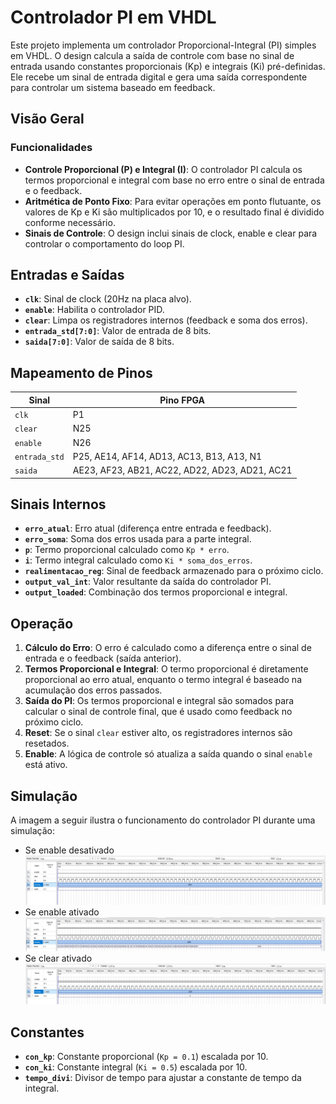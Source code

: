 # Controlador PI em VHDL

Este projeto implementa um controlador Proporcional-Integral (PI) simples em VHDL. O design calcula a saída de controle com base no sinal de entrada usando constantes proporcionais (Kp) e integrais (Ki) pré-definidas. Ele recebe um sinal de entrada digital e gera uma saída correspondente para controlar um sistema baseado em feedback.

## Visão Geral

### Funcionalidades
- **Controle Proporcional (P) e Integral (I)**: O controlador PI calcula os termos proporcional e integral com base no erro entre o sinal de entrada e o feedback.
- **Aritmética de Ponto Fixo**: Para evitar operações em ponto flutuante, os valores de Kp e Ki são multiplicados por 10, e o resultado final é dividido conforme necessário.
- **Sinais de Controle**: O design inclui sinais de clock, enable e clear para controlar o comportamento do loop PI.

## Entradas e Saídas

- **`clk`**: Sinal de clock (20Hz na placa alvo).
- **`enable`**: Habilita o controlador PID.
- **`clear`**: Limpa os registradores internos (feedback e soma dos erros).
- **`entrada_std[7:0]`**: Valor de entrada de 8 bits.
- **`saida[7:0]`**: Valor de saída de 8 bits.

## Mapeamento de Pinos

| Sinal            | Pino FPGA       |
|------------------|-----------------|
| `clk`            | P1              |
| `clear`          | N25             |
| `enable`         | N26             |
| `entrada_std`    | P25, AE14, AF14, AD13, AC13, B13, A13, N1 |
| `saida`          | AE23, AF23, AB21, AC22, AD22, AD23, AD21, AC21 |

## Sinais Internos

- **`erro_atual`**: Erro atual (diferença entre entrada e feedback).
- **`erro_soma`**: Soma dos erros usada para a parte integral.
- **`p`**: Termo proporcional calculado como `Kp * erro`.
- **`i`**: Termo integral calculado como `Ki * soma_dos_erros`.
- **`realimentacao_reg`**: Sinal de feedback armazenado para o próximo ciclo.
- **`output_val_int`**: Valor resultante da saída do controlador PI.
- **`output_loaded`**: Combinação dos termos proporcional e integral.

## Operação

1. **Cálculo do Erro**: O erro é calculado como a diferença entre o sinal de entrada e o feedback (saída anterior).
2. **Termos Proporcional e Integral**: O termo proporcional é diretamente proporcional ao erro atual, enquanto o termo integral é baseado na acumulação dos erros passados.
3. **Saída do PI**: Os termos proporcional e integral são somados para calcular o sinal de controle final, que é usado como feedback no próximo ciclo.
4. **Reset**: Se o sinal `clear` estiver alto, os registradores internos são resetados.
5. **Enable**: A lógica de controle só atualiza a saída quando o sinal `enable` está ativo.

## Simulação

A imagem a seguir ilustra o funcionamento do controlador PI durante uma simulação:

- Se enable desativado
![Simulação1](img/enable.jpeg)
- Se enable ativado
![Simulação](img/funcionamento.jpeg)
- Se clear ativado
![Simulação](img/clear.jpeg)

## Constantes

- **`con_kp`**: Constante proporcional (`Kp = 0.1`) escalada por 10.
- **`con_ki`**: Constante integral (`Ki = 0.5`) escalada por 10.
- **`tempo_divi`**: Divisor de tempo para ajustar a constante de tempo da integral.
